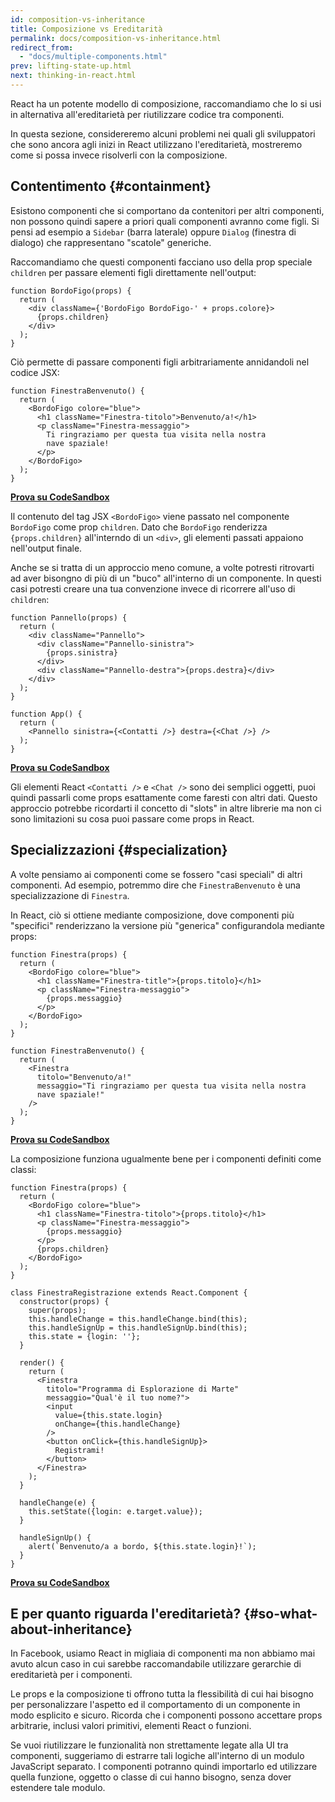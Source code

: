 ```yaml
---
id: composition-vs-inheritance
title: Composizione vs Ereditarità
permalink: docs/composition-vs-inheritance.html
redirect_from:
  - "docs/multiple-components.html"
prev: lifting-state-up.html
next: thinking-in-react.html
---
```


React ha un potente modello di composizione, raccomandiamo che lo si usi in alternativa all'ereditarietà per riutilizzare codice tra componenti.

In questa sezione, considereremo alcuni problemi nei quali gli sviluppatori che sono ancora agli inizi in React utilizzano l'ereditarietà, mostreremo come si possa invece risolverli con la composizione.

## Contentimento {#containment}

Esistono componenti che si comportano da contenitori per altri componenti, non possono quindi sapere a priori quali componenti avranno come figli. Si pensi ad esempio a `Sidebar` (barra laterale) oppure `Dialog` (finestra di dialogo) che rappresentano "scatole" generiche.

Raccomandiamo che questi componenti facciano uso della prop speciale `children` per passare elementi figli direttamente nell'output:

```js{4}
function BordoFigo(props) {
  return (
    <div className={'BordoFigo BordoFigo-' + props.colore}>
      {props.children}
    </div>
  );
}
```

Ciò permette di passare componenti figli arbitrariamente annidandoli nel codice JSX:

```js{4-8}
function FinestraBenvenuto() {
  return (
    <BordoFigo colore="blue">
      <h1 className="Finestra-titolo">Benvenuto/a!</h1>
      <p className="Finestra-messaggio">
        Ti ringraziamo per questa tua visita nella nostra
        nave spaziale!
      </p>
    </BordoFigo>
  );
}
```

**[Prova su CodeSandbox](codesandbox://composition-vs-inheritance/1.js,composition-vs-inheritance/1.css)**

Il contenuto del tag JSX `<BordoFigo>` viene passato nel componente `BordoFigo` come prop `children`. Dato che `BordoFigo` renderizza `{props.children}` all'interndo di un `<div>`, gli elementi passati appaiono nell'output finale.

Anche se si tratta di un approccio meno comune, a volte potresti ritrovarti ad aver bisongno di più di un "buco" all'interno di un componente. In questi casi potresti creare una tua convenzione invece di ricorrere all'uso di `children`:

```js{5,7,14}
function Pannello(props) {
  return (
    <div className="Pannello">
      <div className="Pannello-sinistra">
        {props.sinistra}
      </div>
      <div className="Pannello-destra">{props.destra}</div>
    </div>
  );
}

function App() {
  return (
    <Pannello sinistra={<Contatti />} destra={<Chat />} />
  );
}
```

**[Prova su CodeSandbox](codesandbox://composition-vs-inheritance/2.js,composition-vs-inheritance/2.css)**


Gli elementi React `<Contatti />` e `<Chat />` sono dei semplici oggetti, puoi quindi passarli come props esattamente come faresti con altri dati. Questo approccio potrebbe ricordarti il concetto di "slots" in altre librerie ma non ci sono limitazioni su cosa puoi passare come props in React.

## Specializzazioni {#specialization}

A volte pensiamo ai componenti come se fossero "casi speciali" di altri componenti. Ad esempio, potremmo dire che `FinestraBenvenuto` è una specializzazione di `Finestra`.

In React, ciò si ottiene mediante composizione, dove componenti più "specifici" renderizzano la versione più "generica" configurandola mediante props:

```js{4,6,15,16}
function Finestra(props) {
  return (
    <BordoFigo colore="blue">
      <h1 className="Finestra-title">{props.titolo}</h1>
      <p className="Finestra-messaggio">
        {props.messaggio}
      </p>
    </BordoFigo>
  );
}

function FinestraBenvenuto() {
  return (
    <Finestra
      titolo="Benvenuto/a!"
      messaggio="Ti ringraziamo per questa tua visita nella nostra
      nave spaziale!"
    />
  );
}
```

**[Prova su CodeSandbox](codesandbox://composition-vs-inheritance/3.js,composition-vs-inheritance/3.css)**


La composizione funziona ugualmente bene per i componenti definiti come classi:

```js{8,26-32}
function Finestra(props) {
  return (
    <BordoFigo colore="blue">
      <h1 className="Finestra-titolo">{props.titolo}</h1>
      <p className="Finestra-messaggio">
        {props.messaggio}
      </p>
      {props.children}
    </BordoFigo>
  );
}

class FinestraRegistrazione extends React.Component {
  constructor(props) {
    super(props);
    this.handleChange = this.handleChange.bind(this);
    this.handleSignUp = this.handleSignUp.bind(this);
    this.state = {login: ''};
  }

  render() {
    return (
      <Finestra
        titolo="Programma di Esplorazione di Marte"
        messaggio="Qual'è il tuo nome?">
        <input
          value={this.state.login}
          onChange={this.handleChange}
        />
        <button onClick={this.handleSignUp}>
          Registrami!
        </button>
      </Finestra>
    );
  }

  handleChange(e) {
    this.setState({login: e.target.value});
  }

  handleSignUp() {
    alert(`Benvenuto/a a bordo, ${this.state.login}!`);
  }
}
```

**[Prova su CodeSandbox](codesandbox://composition-vs-inheritance/4.js,composition-vs-inheritance/4.css)**


## E per quanto riguarda l'ereditarietà? {#so-what-about-inheritance}

In Facebook, usiamo React in migliaia di componenti ma non abbiamo mai avuto alcun caso in cui sarebbe raccomandabile utilizzare gerarchie di ereditarietà per i componenti.

Le props e la composizione ti offrono tutta la flessibilità di cui hai bisogno per personalizzare l'aspetto ed il comportamento di un componente in modo esplicito e sicuro. Ricorda che i componenti possono accettare props arbitrarie, inclusi valori primitivi, elementi React o funzioni.

Se vuoi riutilizzare le funzionalità non strettamente legate alla UI tra componenti, suggeriamo di estrarre tali logiche all'interno di un modulo JavaScript separato. I componenti potranno quindi importarlo ed utilizzare quella funzione, oggetto o classe di cui hanno bisogno, senza dover estendere tale modulo.